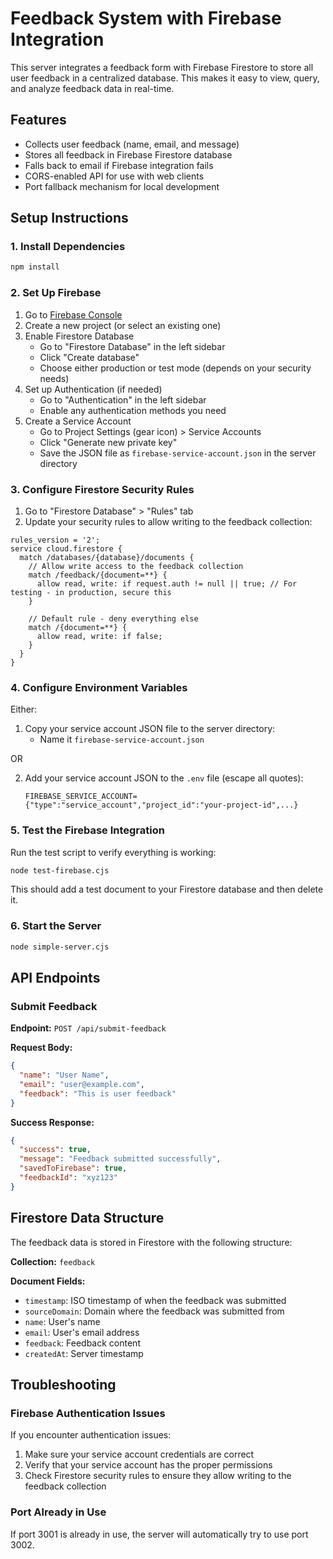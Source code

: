 # Feedback System with Firebase Integration

This server integrates a feedback form with Firebase Firestore to store all user feedback in a centralized database. This makes it easy to view, query, and analyze feedback data in real-time.

## Features

- Collects user feedback (name, email, and message)
- Stores all feedback in Firebase Firestore database
- Falls back to email if Firebase integration fails
- CORS-enabled API for use with web clients
- Port fallback mechanism for local development

## Setup Instructions

### 1. Install Dependencies

```bash
npm install
```

### 2. Set Up Firebase

1. Go to [Firebase Console](https://console.firebase.google.com/)
2. Create a new project (or select an existing one)
3. Enable Firestore Database
   - Go to "Firestore Database" in the left sidebar
   - Click "Create database"
   - Choose either production or test mode (depends on your security needs)
4. Set up Authentication (if needed)
   - Go to "Authentication" in the left sidebar
   - Enable any authentication methods you need
5. Create a Service Account
   - Go to Project Settings (gear icon) > Service Accounts
   - Click "Generate new private key"
   - Save the JSON file as `firebase-service-account.json` in the server directory

### 3. Configure Firestore Security Rules

1. Go to "Firestore Database" > "Rules" tab
2. Update your security rules to allow writing to the feedback collection:

```
rules_version = '2';
service cloud.firestore {
  match /databases/{database}/documents {
    // Allow write access to the feedback collection
    match /feedback/{document=**} {
      allow read, write: if request.auth != null || true; // For testing - in production, secure this
    }
    
    // Default rule - deny everything else
    match /{document=**} {
      allow read, write: if false;
    }
  }
}
```

### 4. Configure Environment Variables

Either:

1. Copy your service account JSON file to the server directory:
   - Name it `firebase-service-account.json`

OR

2. Add your service account JSON to the `.env` file (escape all quotes):
   ```
   FIREBASE_SERVICE_ACCOUNT={"type":"service_account","project_id":"your-project-id",...}
   ```

### 5. Test the Firebase Integration

Run the test script to verify everything is working:

```bash
node test-firebase.cjs
```

This should add a test document to your Firestore database and then delete it.

### 6. Start the Server

```bash
node simple-server.cjs
```

## API Endpoints

### Submit Feedback

**Endpoint:** `POST /api/submit-feedback`

**Request Body:**
```json
{
  "name": "User Name",
  "email": "user@example.com",
  "feedback": "This is user feedback"
}
```

**Success Response:**
```json
{
  "success": true,
  "message": "Feedback submitted successfully",
  "savedToFirebase": true,
  "feedbackId": "xyz123"
}
```

## Firestore Data Structure

The feedback data is stored in Firestore with the following structure:

**Collection:** `feedback`

**Document Fields:**
- `timestamp`: ISO timestamp of when the feedback was submitted
- `sourceDomain`: Domain where the feedback was submitted from
- `name`: User's name
- `email`: User's email address
- `feedback`: Feedback content
- `createdAt`: Server timestamp

## Troubleshooting

### Firebase Authentication Issues

If you encounter authentication issues:

1. Make sure your service account credentials are correct
2. Verify that your service account has the proper permissions
3. Check Firestore security rules to ensure they allow writing to the feedback collection

### Port Already in Use

If port 3001 is already in use, the server will automatically try to use port 3002. 